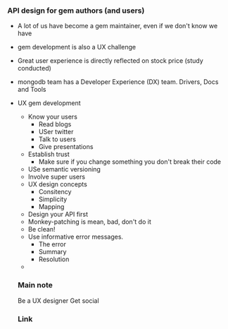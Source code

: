 ### API design for gem authors (and users)

- A lot of us have become a gem maintainer, even if we don't know we have
- gem development is also a UX challenge
- Great user experience is directly reflected on stock price (study conducted)
- mongodb team has a Developer Experience (DX) team. Drivers, Docs and Tools
- UX gem development
  - Know your users
    - Read blogs
    - USer twitter
    - Talk to users
    - Give presentations
  - Establish trust
    - Make sure if you change something you don't break their code
  - USe semantic versioning
  - Involve super users
  - UX design concepts
    - Consitency
    - Simplicity
    - Mapping
  - Design your API first
  - Monkey-patching is mean, bad, don't do it  
  - Be clean!
  - Use informative error messages.
    - The error
    - Summary
    - Resolution
  - 
  
  ### Main note
  
  Be a UX designer
  Get social
  
  ### Link
  
  
  
